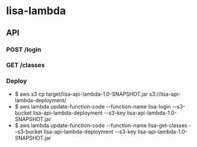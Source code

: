 # lisa-lambda

## API

### POST /login
### GET /classes

### Deploy
- $ aws s3 cp target/lisa-api-lambda-1.0-SNAPSHOT.jar s3://lisa-api-lambda-deployment/
- $ aws lambda update-function-code --function-name lisa-login --s3-bucket lisa-api-lambda-deployment --s3-key lisa-api-lambda-1.0-SNAPSHOT.jar
- $ aws lambda update-function-code --function-name lisa-get-classes --s3-bucket lisa-api-lambda-deployment --s3-key lisa-api-lambda-1.0-SNAPSHOT.jar